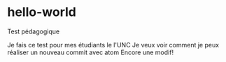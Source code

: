 # hello-world
Test pédagogique

Je fais ce test pour mes étudiants le l'UNC
Je veux voir comment je peux réaliser un nouveau commit avec atom
Encore une modif!
